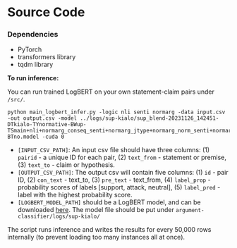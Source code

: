 # Source Code

### Dependencies
* PyTorch
* transformers library
* tqdm library


**To run inference:**

You can run trained LogBERT on your own statement-claim pairs under `/src/`.
```
python main_logbert_infer.py -logic nli senti normarg -data input.csv -out output.csv -model ../logs/sup-kialo/sup_blend-20231126_142451-DTkialo-TYnormative-BWup-TSmain+nli+normarg_conseq_senti+normarg_jtype+normarg_norm_senti+normarg_polar+senti-BTno.model -cuda 0
```
 - `[INPUT_CSV_PATH]`: An input csv file should have three columns: (1) `pairid` - a unique ID for each pair, (2) `text_from` - statement or premise, (3) `text_to` - claim or hypothesis.
 - `[OUTPUT_CSV_PATH]`: The output csv will contain five columns: (1) `id` - pair ID, (2) `con_text` - text_to, (3) `pre_text` - text_from, (4) `label_prop` - probability scores of labels [support, attack, neutral], (5) `label_pred` - label with the highest probability score. 
 - `[LOGBERT_MODEL_PATH]` should be a LogBERT model, and can be downloaded [here](https://drive.google.com/file/d/1NrinALrs8lQ2CZj1IIPkTHBqWmR6FFoF/view?usp=sharing). The model file should be put under `argument-classifier/logs/sup-kialo/`

The script runs inference and writes the results for every 50,000 rows internally (to prevent loading too many instances all at once).


